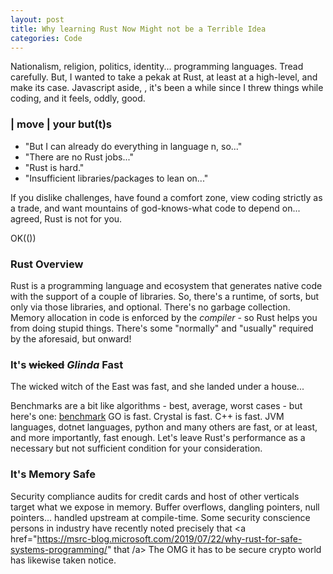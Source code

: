```yaml
---
layout: post
title: Why learning Rust Now Might not be a Terrible Idea 
categories: Code
---
```


Nationalism, religion, politics, identity... programming languages.  Tread carefully.  But, I wanted to take a pekak at Rust, at least at a high-level, and make its case. Javascript aside,
, it's been a while since I threw things while coding, and it feels, oddly, good.        

### | move | your but(t)s

- "But I can already do everything in language n, so..."
- "There are no Rust jobs..."
- "Rust is hard."
- "Insufficient libraries/packages to lean on..."

If you dislike challenges, have found a comfort zone, view coding strictly as a trade, and want mountains of god-knows-what code to depend on... agreed, Rust is not for you. 

OK(())

### Rust Overview

Rust is a programming language and ecosystem that generates native code with the support of a couple of libraries.  So, there's a runtime, of sorts, but only via those libraries, and optional. There's no garbage collection. Memory allocation in code is enforced by the *compiler* - so Rust helps you from doing stupid things.  There's some "normally" and "usually" required by the aforesaid, but onward! 

### It's <s>wicked</s> *Glinda* Fast 

The wicked witch of the East was fast, and she landed under a house...  

Benchmarks are a bit like algorithms - best, average, worst cases - but here's one: <a href="https://benchmarksgame-team.pages.debian.net/benchmarksgame/which-programs-are-fastest.html">benchmark</a> 
GO is fast. Crystal is fast.  C++ is fast.  JVM languages, dotnet languages, python and many others are fast, or at least, and more importantly, fast enough.  Let's leave Rust's performance as a necessary but not sufficient condition for your consideration.    

### It's Memory Safe  

Security compliance audits for credit cards and host of other verticals target what we expose in memory.  Buffer overflows, dangling pointers, null pointers... handled upstream at compile-time.  Some security conscience persons in industry have recently noted precisely that <a href="https://msrc-blog.microsoft.com/2019/07/22/why-rust-for-safe-systems-programming/" that /a> The OMG it has to be secure crypto world has likewise taken notice.


